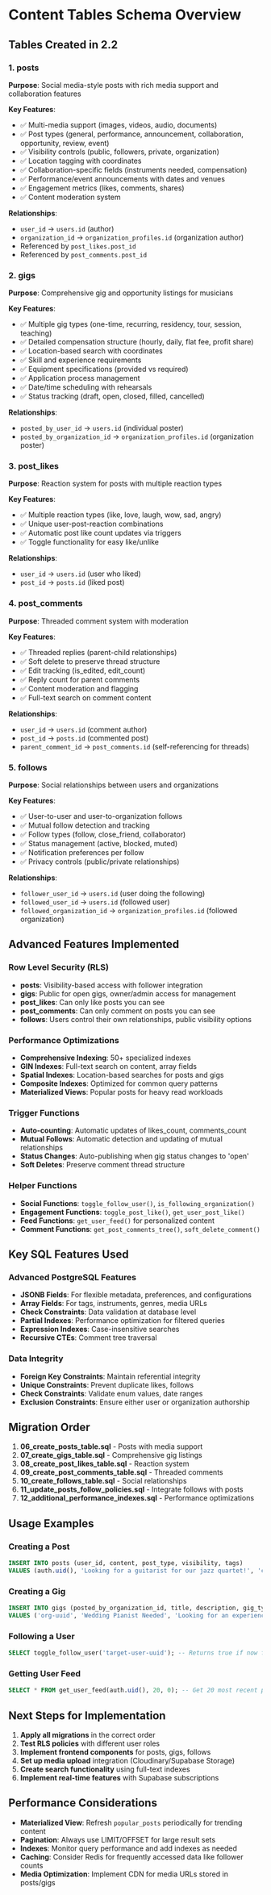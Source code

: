 # Content Tables Schema Overview

## Tables Created in 2.2

### 1. posts
**Purpose**: Social media-style posts with rich media support and collaboration features

**Key Features**:
- ✅ Multi-media support (images, videos, audio, documents)
- ✅ Post types (general, performance, announcement, collaboration, opportunity, review, event)
- ✅ Visibility controls (public, followers, private, organization)
- ✅ Location tagging with coordinates
- ✅ Collaboration-specific fields (instruments needed, compensation)
- ✅ Performance/event announcements with dates and venues
- ✅ Engagement metrics (likes, comments, shares)
- ✅ Content moderation system

**Relationships**:
- `user_id` → `users.id` (author)
- `organization_id` → `organization_profiles.id` (organization author)
- Referenced by `post_likes.post_id`
- Referenced by `post_comments.post_id`

### 2. gigs
**Purpose**: Comprehensive gig and opportunity listings for musicians

**Key Features**:
- ✅ Multiple gig types (one-time, recurring, residency, tour, session, teaching)
- ✅ Detailed compensation structure (hourly, daily, flat fee, profit share)
- ✅ Location-based search with coordinates
- ✅ Skill and experience requirements
- ✅ Equipment specifications (provided vs required)
- ✅ Application process management
- ✅ Date/time scheduling with rehearsals
- ✅ Status tracking (draft, open, closed, filled, cancelled)

**Relationships**:
- `posted_by_user_id` → `users.id` (individual poster)
- `posted_by_organization_id` → `organization_profiles.id` (organization poster)

### 3. post_likes
**Purpose**: Reaction system for posts with multiple reaction types

**Key Features**:
- ✅ Multiple reaction types (like, love, laugh, wow, sad, angry)
- ✅ Unique user-post-reaction combinations
- ✅ Automatic post like count updates via triggers
- ✅ Toggle functionality for easy like/unlike

**Relationships**:
- `user_id` → `users.id` (user who liked)
- `post_id` → `posts.id` (liked post)

### 4. post_comments
**Purpose**: Threaded comment system with moderation

**Key Features**:
- ✅ Threaded replies (parent-child relationships)
- ✅ Soft delete to preserve thread structure
- ✅ Edit tracking (is_edited, edit_count)
- ✅ Reply count for parent comments
- ✅ Content moderation and flagging
- ✅ Full-text search on comment content

**Relationships**:
- `user_id` → `users.id` (comment author)
- `post_id` → `posts.id` (commented post)
- `parent_comment_id` → `post_comments.id` (self-referencing for threads)

### 5. follows
**Purpose**: Social relationships between users and organizations

**Key Features**:
- ✅ User-to-user and user-to-organization follows
- ✅ Mutual follow detection and tracking
- ✅ Follow types (follow, close_friend, collaborator)
- ✅ Status management (active, blocked, muted)
- ✅ Notification preferences per follow
- ✅ Privacy controls (public/private relationships)

**Relationships**:
- `follower_user_id` → `users.id` (user doing the following)
- `followed_user_id` → `users.id` (followed user)
- `followed_organization_id` → `organization_profiles.id` (followed organization)

## Advanced Features Implemented

### Row Level Security (RLS)
- **posts**: Visibility-based access with follower integration
- **gigs**: Public for open gigs, owner/admin access for management
- **post_likes**: Can only like posts you can see
- **post_comments**: Can only comment on posts you can see
- **follows**: Users control their own relationships, public visibility options

### Performance Optimizations
- **Comprehensive Indexing**: 50+ specialized indexes
- **GIN Indexes**: Full-text search on content, array fields
- **Spatial Indexes**: Location-based searches for posts and gigs
- **Composite Indexes**: Optimized for common query patterns
- **Materialized Views**: Popular posts for heavy read workloads

### Trigger Functions
- **Auto-counting**: Automatic updates of likes_count, comments_count
- **Mutual Follows**: Automatic detection and updating of mutual relationships
- **Status Changes**: Auto-publishing when gig status changes to 'open'
- **Soft Deletes**: Preserve comment thread structure

### Helper Functions
- **Social Functions**: `toggle_follow_user()`, `is_following_organization()`
- **Engagement Functions**: `toggle_post_like()`, `get_user_post_like()`
- **Feed Functions**: `get_user_feed()` for personalized content
- **Comment Functions**: `get_post_comments_tree()`, `soft_delete_comment()`

## Key SQL Features Used

### Advanced PostgreSQL Features
- **JSONB Fields**: For flexible metadata, preferences, and configurations
- **Array Fields**: For tags, instruments, genres, media URLs
- **Check Constraints**: Data validation at database level
- **Partial Indexes**: Performance optimization for filtered queries
- **Expression Indexes**: Case-insensitive searches
- **Recursive CTEs**: Comment tree traversal

### Data Integrity
- **Foreign Key Constraints**: Maintain referential integrity
- **Unique Constraints**: Prevent duplicate likes, follows
- **Check Constraints**: Validate enum values, date ranges
- **Exclusion Constraints**: Ensure either user or organization authorship

## Migration Order

1. **06_create_posts_table.sql** - Posts with media support
2. **07_create_gigs_table.sql** - Comprehensive gig listings
3. **08_create_post_likes_table.sql** - Reaction system
4. **09_create_post_comments_table.sql** - Threaded comments
5. **10_create_follows_table.sql** - Social relationships
6. **11_update_posts_follow_policies.sql** - Integrate follows with posts
7. **12_additional_performance_indexes.sql** - Performance optimizations

## Usage Examples

### Creating a Post
```sql
INSERT INTO posts (user_id, content, post_type, visibility, tags)
VALUES (auth.uid(), 'Looking for a guitarist for our jazz quartet!', 'collaboration', 'public', ARRAY['jazz', 'guitarist', 'collaboration']);
```

### Creating a Gig
```sql
INSERT INTO gigs (posted_by_organization_id, title, description, gig_type, instruments_needed, city, country, start_date, compensation_type, pay_amount_min)
VALUES ('org-uuid', 'Wedding Pianist Needed', 'Looking for an experienced pianist...', 'one_time', ARRAY['piano'], 'New York', 'USA', '2024-06-15', 'paid', 200.00);
```

### Following a User
```sql
SELECT toggle_follow_user('target-user-uuid'); -- Returns true if now following, false if unfollowed
```

### Getting User Feed
```sql
SELECT * FROM get_user_feed(auth.uid(), 20, 0); -- Get 20 most recent posts for user's feed
```

## Next Steps for Implementation

1. **Apply all migrations** in the correct order
2. **Test RLS policies** with different user roles
3. **Implement frontend components** for posts, gigs, follows
4. **Set up media upload** integration (Cloudinary/Supabase Storage)
5. **Create search functionality** using full-text indexes
6. **Implement real-time features** with Supabase subscriptions

## Performance Considerations

- **Materialized View**: Refresh `popular_posts` periodically for trending content
- **Pagination**: Always use LIMIT/OFFSET for large result sets
- **Indexes**: Monitor query performance and add indexes as needed
- **Caching**: Consider Redis for frequently accessed data like follower counts
- **Media Optimization**: Implement CDN for media URLs stored in posts/gigs